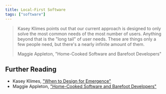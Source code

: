 ```yaml
---
title: Local-First Software
tags: ["software"]
---
```


> Kasey Klimes points out that our current approach is designed to only solve the most common needs of the most number of users. Anything beyond that is the "long tail" of user needs. These are things only a few people need, but there's a nearly infinite amount of them.
>
> Maggie Appleton, "Home-Cooked Software and Barefoot Developers"

## Further Reading

- Kasey Klimes, ["When to Design for Emergence"](https://newsletter.rhizomerd.com/p/when-to-design-for-emergence)
- Maggie Appleton, 
["Home-Cooked Software and Barefoot Developers"](https://maggieappleton.com/home-cooked-software)
